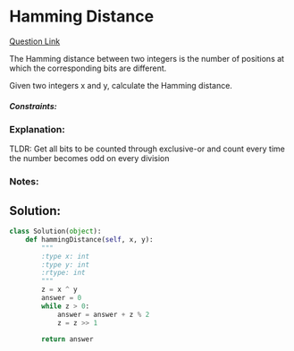 # Hamming Distance

[Question Link](https://leetcode.com/problems/hamming-distance/)  

The Hamming distance between two integers is the number of positions at which the corresponding bits are different.  

Given two integers x and y, calculate the Hamming distance.  


##### Constraints:

### Explanation:
TLDR: Get all bits to be counted through exclusive-or and count every time the number becomes odd on every division

### Notes:


## Solution:
```Python
class Solution(object):
    def hammingDistance(self, x, y):
        """
        :type x: int
        :type y: int
        :rtype: int
        """
        z = x ^ y
        answer = 0
        while z > 0:
            answer = answer + z % 2
            z = z >> 1
            
        return answer
```